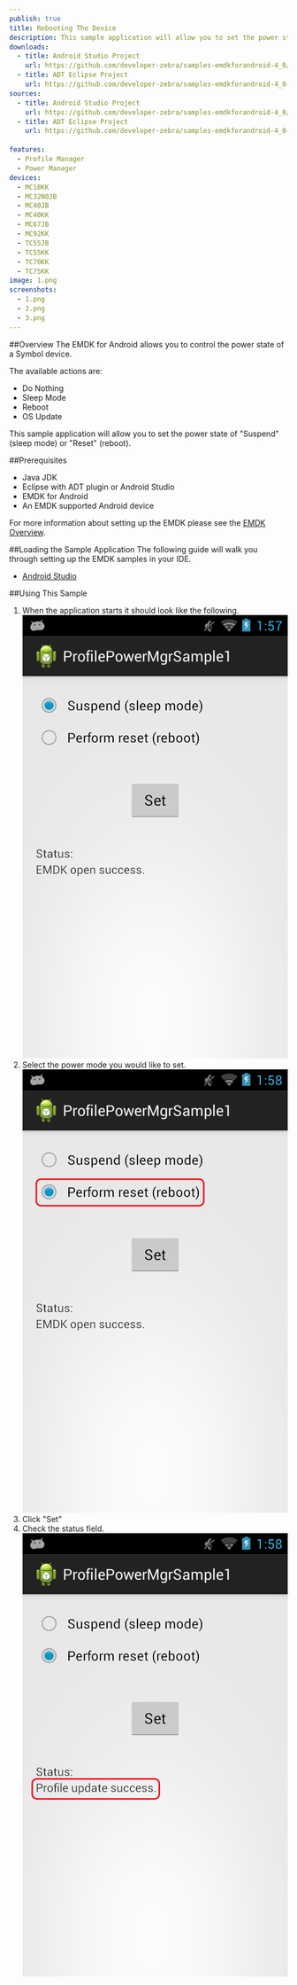 ```yaml
---
publish: true
title: Rebooting The Device
description: This sample application will allow you to set the power state to "Suspend" (sleep mode) or "Reset" (reboot).
downloads:
  - title: Android Studio Project
    url: https://github.com/developer-zebra/samples-emdkforandroid-4_0/archive/ProfilePowerMgrSample1.zip   
  - title: ADT Eclipse Project
    url: https://github.com/developer-zebra/samples-emdkforandroid-4_0-ADT/archive/ProfilePowerMgrSample1.zip    
sources:
  - title: Android Studio Project
    url: https://github.com/developer-zebra/samples-emdkforandroid-4_0/tree/ProfilePowerMgrSample1
  - title: ADT Eclipse Project
    url: https://github.com/developer-zebra/samples-emdkforandroid-4_0-ADT/tree/ProfilePowerMgrSample1

features: 
  - Profile Manager
  - Power Manager
devices: 
  - MC18KK
  - MC32N0JB
  - MC40JB
  - MC40KK
  - MC67JB
  - MC92KK
  - TC55JB
  - TC55KK
  - TC70KK
  - TC75KK
image: 1.png
screenshots: 
  - 1.png
  - 2.png
  - 3.png
---
```


##Overview
The EMDK for Android allows you to control the power state of a Symbol device. 

The available actions are:  
- Do Nothing  
- Sleep Mode  
- Reboot  
- OS Update  

This sample application will allow you to set the power state of "Suspend" (sleep mode) or "Reset" (reboot).

##Prerequisites
- Java JDK 
- Eclipse with ADT plugin or  Android Studio
- EMDK for Android  
- An EMDK supported Android device

For more information about setting up the EMDK please see the [EMDK Overview](/emdk-for-android/4-0/guide/about).

##Loading the Sample Application
The following guide will walk you through setting up the EMDK samples in your IDE.

* [Android Studio](/emdk-for-android/4-0/guide/sample/emdksamples_androidstudio)

##Using This Sample
1. When the application starts it should look like the following.  
  ![img](1_1.png)  
2. Select the power mode you would like to set.  
  ![img](1_2.png)    
3.  Click "Set" 
4.  Check the status field.   
  ![img](1_3.png)  
  
